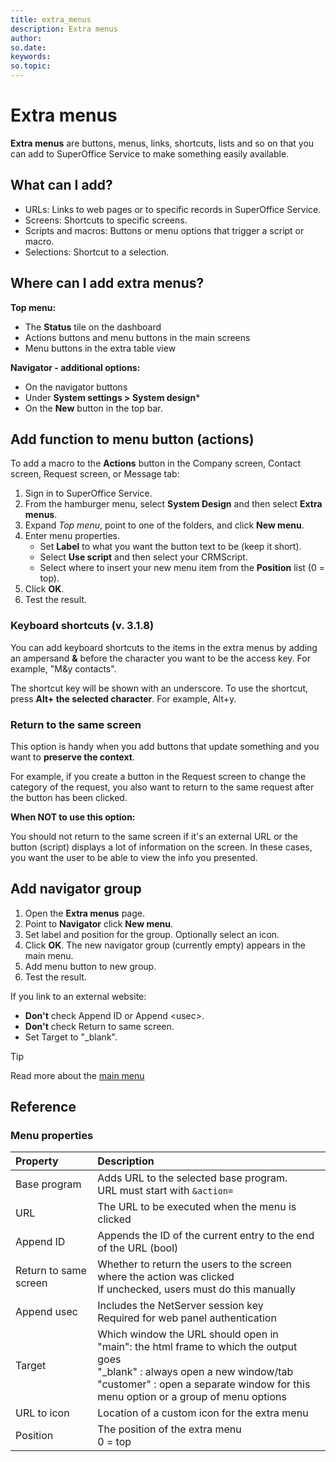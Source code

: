 ```yaml
---
title: extra_menus
description: Extra menus
author:
so.date:
keywords:
so.topic:
---
```


# Extra menus

**Extra menus** are buttons, menus, links, shortcuts, lists and so on that you can add to SuperOffice Service to make something easily available.

## What can I add?

* URLs: Links to web pages or to specific records in SuperOffice Service.
* Screens: Shortcuts to specific screens.
* Scripts and macros: Buttons or menu options that trigger a script or macro.
* Selections: Shortcut to a selection.

## Where can I add extra menus?

**Top menu:**

* The **Status** tile on the dashboard
* Actions buttons and menu buttons in the main screens
* Menu buttons in the extra table view

**Navigator - additional options:**

* On the navigator buttons
* Under  **System settings > System design***
* On the **New** button in the top bar.

## Add function to menu button (actions)

To add a macro to the **Actions** button in the Company screen, Contact screen, Request screen, or Message tab:

1. Sign in to SuperOffice Service.
2. From the hamburger menu, select **System Design** and then select **Extra menus**.
3. Expand *Top menu*, point to one of the folders, and click **New menu**.
4. Enter menu properties.
    * Set **Label** to what you want the button text to be (keep it short).
    * Select **Use script** and then select your CRMScript.
    * Select where to insert your new menu item from the **Position** list (0 = top).
5. Click **OK**.
6. Test the result.

### Keyboard shortcuts (v. 3.1.8)

You can add keyboard shortcuts to the items in the extra menus by adding an ampersand **&** before the character you want to be the access key. For example, "M&y contacts".

The shortcut key will be shown with an underscore. To use the shortcut, press **Alt+ the selected character**. For example, Alt+y.

### Return to the same screen

This option is handy when you add buttons that update something and you want to **preserve the context**.

For example, if you create a button in the Request screen to change the category of the request, you also want to return to the same request after the button has been clicked.

**When NOT to use this option:**

You should not return to the same screen if it's an external URL or the button (script) displays a lot of information on the screen. In these cases, you want the user to be able to view the info you presented.

## Add navigator group

1. Open the **Extra menus** page.
2. Point to **Navigator** click **New menu**.
3. Set label and position for the group. Optionally select an icon.
4. Click **OK**. The new navigator group (currently empty) appears in the main menu.
5. Add menu button to new group.
6. Test the result.

If you link to an external website:

* **Don't** check Append ID or Append \<usec>.
* **Don't** check Return to same screen.
* Set Target to "_blank".

> [!TIP]
> Read more about the [main menu][1]

## Reference

### Menu properties

| Property              | Description                                                                 |
|:----------------------|:----------------------------------------------------------------------------|
| Base program          | Adds URL to the selected base program.<br>URL must start with `&action=`      |
| URL                   | The URL to be executed when the menu is clicked                             |
| Append ID             | Appends the ID of the current entry to the end of the URL (bool)            |
| Return to same screen | Whether to return the users to the screen where the action was clicked<br> If unchecked, users must do this manually |
| Append usec           | Includes the NetServer session key<br>Required for web panel authentication |
| Target                | Which window the URL should open in<br>"main": the html frame to which the output goes <br>"_blank" : always open a new window/tab<br>"customer" : open a separate window for this menu option or a group of menu options     |
| URL to icon           | Location of a custom icon for the extra menu                                |
| Position              | The position of the extra menu<br> 0 = top                                  |

<!-- Referenced links -->
[1]: mainmenu.md
